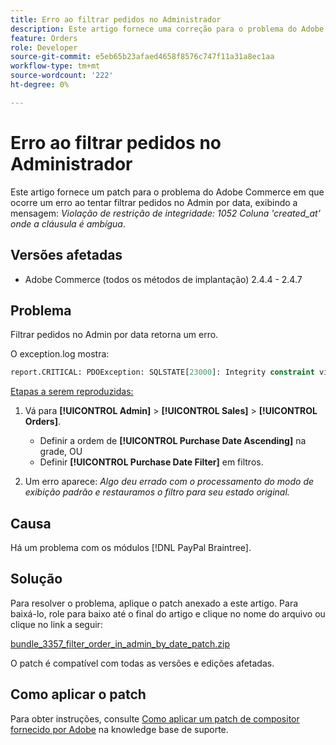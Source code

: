 ```yaml
---
title: Erro ao filtrar pedidos no Administrador
description: Este artigo fornece uma correção para o problema do Adobe Commerce, em que ocorre um erro ao tentar filtrar pedidos no Admin por data, exibindo a mensagem "Violação de restrição de integridade 1052 Coluna 'created_at' onde a cláusula é ambígua".
feature: Orders
role: Developer
source-git-commit: e5eb65b23afaed4658f8576c747f11a31a8ec1aa
workflow-type: tm+mt
source-wordcount: '222'
ht-degree: 0%

---
```


# Erro ao filtrar pedidos no Administrador

Este artigo fornece um patch para o problema do Adobe Commerce em que ocorre um erro ao tentar filtrar pedidos no Admin por data, exibindo a mensagem: *Violação de restrição de integridade: 1052 Coluna &#39;created_at&#39; onde a cláusula é ambígua*.

## Versões afetadas

* Adobe Commerce (todos os métodos de implantação) 2.4.4 - 2.4.7

## Problema

Filtrar pedidos no Admin por data retorna um erro.

O exception.log mostra:

```SQL
report.CRITICAL: PDOException: SQLSTATE[23000]: Integrity constraint violation: 1052 Column 'created_at' in where clause is ambiguous in /path/to/magento/vendor/magento/framework/DB/Statement/Pdo/Mysql.php:90
```

<u>Etapas a serem reproduzidas:</u>

1. Vá para **[!UICONTROL Admin]** > **[!UICONTROL Sales]** > **[!UICONTROL Orders]**.
   * Definir a ordem de **[!UICONTROL Purchase Date Ascending]** na grade, OU
   * Definir **[!UICONTROL Purchase Date Filter]** em filtros.

1. Um erro aparece: *Algo deu errado com o processamento do modo de exibição padrão e restauramos o filtro para seu estado original.*

## Causa

Há um problema com os módulos [!DNL PayPal Braintree].

## Solução

Para resolver o problema, aplique o patch anexado a este artigo. Para baixá-lo, role para baixo até o final do artigo e clique no nome do arquivo ou clique no link a seguir:

[bundle_3357_filter_order_in_admin_by_date_patch.zip](assets/bundle-3357-unable-to-filter-order-in-admin-by-date.zip)

O patch é compatível com todas as versões e edições afetadas.

## Como aplicar o patch

Para obter instruções, consulte [Como aplicar um patch de compositor fornecido por Adobe](/help/how-to/general/how-to-apply-a-composer-patch-provided-by-magento.md) na knowledge base de suporte.

